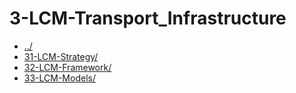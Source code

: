 # 3-LCM-Transport_Infrastructure 

* [../](..)
* [31-LCM-Strategy/](31-LCM-Strategy)
* [32-LCM-Framework/](32-LCM-Framework)
* [33-LCM-Models/](33-LCM-Models)

